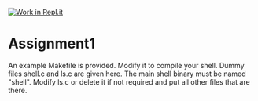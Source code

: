 [![Work in Repl.it](https://classroom.github.com/assets/work-in-replit-14baed9a392b3a25080506f3b7b6d57f295ec2978f6f33ec97e36a161684cbe9.svg)](https://classroom.github.com/online_ide?assignment_repo_id=3045840&assignment_repo_type=AssignmentRepo)
# Assignment1
An example Makefile is provided. Modify it to compile your shell. Dummy files shell.c and ls.c are given here. The main shell binary must be named "shell". Modify ls.c or delete it if not required and put all other files that are there.
